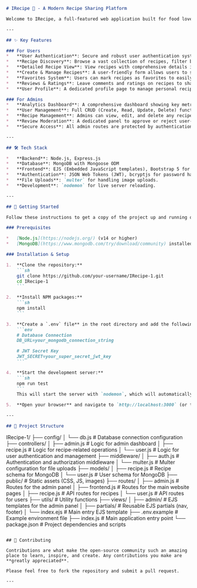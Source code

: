 ```markdown
# IRecipe 🍲 - A Modern Recipe Sharing Platform

Welcome to IRecipe, a full-featured web application built for food lovers! IRecipe provides a beautiful and intuitive platform for users to discover, create, share, and manage their favorite culinary creations. It comes with a powerful admin panel to ensure the quality and integrity of the content.

---

## ✨ Key Features

### For Users
*   **User Authentication**: Secure and robust user authentication system using JWT and sessions.
*   **Recipe Discovery**: Browse a vast collection of recipes, filter by category, and search for specific dishes.
*   **Detailed Recipe View**: View recipes with comprehensive details including descriptions, images, prep time, cook time, servings, ingredients, step-by-step instructions with timers, and nutritional information.
*   **Create & Manage Recipes**: A user-friendly form allows users to submit their own recipes and manage them from their personal dashboard.
*   **Favorites System**: Users can mark recipes as favorites to easily find them later.
*   **Reviews & Ratings**: Leave comments and ratings on recipes to share your feedback with the community.
*   **User Profile**: A dedicated profile page to manage personal recipes and favorite dishes.

### For Admins
*   **Analytics Dashboard**: A comprehensive dashboard showing key metrics like total users, total recipes, and new content added.
*   **User Management**: Full CRUD (Create, Read, Update, Delete) functionality for all users in the system.
*   **Recipe Management**: Admins can view, edit, and delete any recipe on the platform to maintain content quality.
*   **Review Moderation**: A dedicated panel to approve or reject user-submitted reviews before they are published.
*   **Secure Access**: All admin routes are protected by authentication and authorization middleware to ensure only verified admins can access the panel.

---

## 🛠️ Tech Stack

*   **Backend**: Node.js, Express.js
*   **Database**: MongoDB with Mongoose ODM
*   **Frontend**: EJS (Embedded JavaScript templates), Bootstrap 5 for styling
*   **Authentication**: JSON Web Tokens (JWT), bcryptjs for password hashing, `express-session` and `cookie-parser` for session management.
*   **File Uploads**: `multer` for handling image uploads.
*   **Development**: `nodemon` for live server reloading.

---

## 🚀 Getting Started

Follow these instructions to get a copy of the project up and running on your local machine for development and testing purposes.

### Prerequisites

*   [Node.js](https://nodejs.org/) (v14 or higher)
*   [MongoDB](https://www.mongodb.com/try/download/community) installed and running.

### Installation & Setup

1.  **Clone the repository:**
    ```sh
    git clone https://github.com/your-username/IRecipe-1.git
    cd IRecipe-1
    ```

2.  **Install NPM packages:**
    ```sh
    npm install
    ```

3.  **Create a `.env` file** in the root directory and add the following environment variables.
    ```env
    # Database Connection
    DB_URL=your_mongodb_connection_string

    # JWT Secret Key
    JWT_SECRET=your_super_secret_jwt_key
    ```

4.  **Start the development server:**
    ```sh
    npm run test
    ```
    This will start the server with `nodemon`, which will automatically restart the application when file changes are detected.

5.  **Open your browser** and navigate to `http://localhost:3000` (or the port you have configured).

---

## 📂 Project Structure

```
IRecipe-1/
├── config/
│   └── db.js           # Database connection configuration
├── controllers/
│   ├── admin.js        # Logic for admin dashboard
│   ├── recipe.js       # Logic for recipe-related operations
│   └── user.js         # Logic for user authentication and management
├── middleware/
│   ├── auth.js         # Authentication and authorization middleware
│   └── multer.js       # Multer configuration for file uploads
├── models/
│   ├── recipe.js       # Recipe schema for MongoDB
│   └── user.js         # User schema for MongoDB
├── public/             # Static assets (CSS, JS, images)
├── routes/
│   ├── admin.js        # Routes for the admin panel
│   ├── frontend.js     # Routes for the main website pages
│   ├── recipe.js       # API routes for recipes
│   └── user.js         # API routes for users
├── utils/              # Utility functions
├── views/
│   ├── admin/          # EJS templates for the admin panel
│   ├── partials/       # Reusable EJS partials (nav, footer)
│   └── index.ejs       # Main entry EJS template
├── .env.example        # Example environment file
├── index.js            # Main application entry point
└── package.json        # Project dependencies and scripts
```

## 🤝 Contributing

Contributions are what make the open-source community such an amazing place to learn, inspire, and create. Any contributions you make are **greatly appreciated**.

Please feel free to fork the repository and submit a pull request.

---
